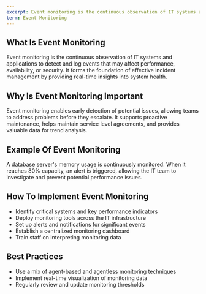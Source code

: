 ```yaml
---
excerpt: Event monitoring is the continuous observation of IT systems and applications to detect and log events that may affect performance, availability, or security.
term: Event Monitoring
---
```

## What Is Event Monitoring

Event monitoring is the continuous observation of IT systems and applications to detect and log events that may affect performance, availability, or security. It forms the foundation of effective incident management by providing real-time insights into system health.

## Why Is Event Monitoring Important

Event monitoring enables early detection of potential issues, allowing teams to address problems before they escalate. It supports proactive maintenance, helps maintain service level agreements, and provides valuable data for trend analysis.

## Example Of Event Monitoring

A database server's memory usage is continuously monitored. When it reaches 80% capacity, an alert is triggered, allowing the IT team to investigate and prevent potential performance issues.

## How To Implement Event Monitoring

- Identify critical systems and key performance indicators
- Deploy monitoring tools across the IT infrastructure
- Set up alerts and notifications for significant events
- Establish a centralized monitoring dashboard
- Train staff on interpreting monitoring data

## Best Practices

- Use a mix of agent-based and agentless monitoring techniques
- Implement real-time visualization of monitoring data
- Regularly review and update monitoring thresholds